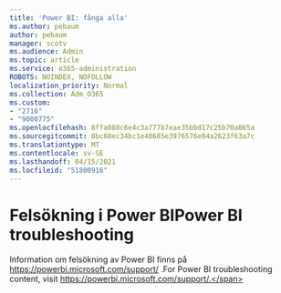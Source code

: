 ```yaml
---
title: 'Power BI: fånga alla'
ms.author: pebaum
author: pebaum
manager: scotv
ms.audience: Admin
ms.topic: article
ms.service: o365-administration
ROBOTS: NOINDEX, NOFOLLOW
localization_priority: Normal
ms.collection: Adm_O365
ms.custom:
- "2716"
- "9000775"
ms.openlocfilehash: 8ffa088c6e4c3a777b7eae35bbd17c25b70a865a
ms.sourcegitcommit: 8bc60ec34bc1e40685e3976576e04a2623f63a7c
ms.translationtype: MT
ms.contentlocale: sv-SE
ms.lasthandoff: 04/15/2021
ms.locfileid: "51800916"
---
```

# <a name="power-bi-troubleshooting"></a><span data-ttu-id="1015b-102">Felsökning i Power BI</span><span class="sxs-lookup"><span data-stu-id="1015b-102">Power BI troubleshooting</span></span>

<span data-ttu-id="1015b-103">Information om felsökning av Power BI finns på https://powerbi.microsoft.com/support/ .</span><span class="sxs-lookup"><span data-stu-id="1015b-103">For Power BI troubleshooting content, visit https://powerbi.microsoft.com/support/.</span></span>